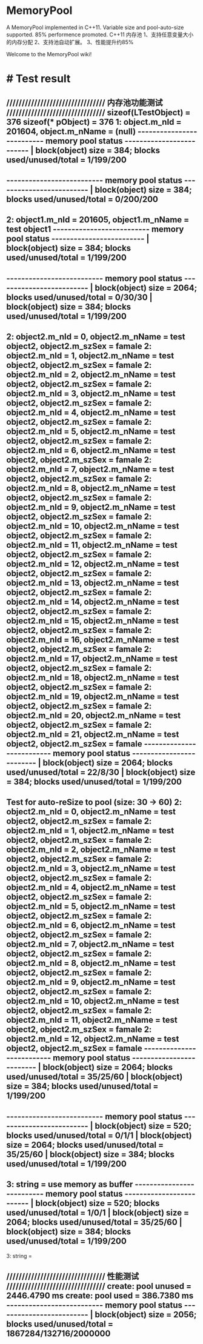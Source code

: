 # MemoryPool
A MemoryPool implemented in C++11. Variable size and pool-auto-size supported. 85% performence promoted.
C++11 内存池
1、支持任意变量大小的内存分配
2、支持池自动扩展。
3、性能提升约85%

Welcome to the MemoryPool wiki!
# # Test result
//////////////////////////////// 内存池功能测试 ////////////////////////////////
sizeof(LTestObject) = 376
sizeof(* pObject) = 376
1: object.m_nId = 201604, object.m_nName = (null)
-------------------------- memory pool status -------------------------
| block(object) size = 384; blocks used/unused/total = 1/199/200
-----------------------------------------------------------------------
-------------------------- memory pool status -------------------------
| block(object) size = 384; blocks used/unused/total = 0/200/200
-----------------------------------------------------------------------
2: object1.m_nId = 201605, object1.m_nName = test object1
-------------------------- memory pool status -------------------------
| block(object) size = 384; blocks used/unused/total = 1/199/200
-----------------------------------------------------------------------
-------------------------- memory pool status -------------------------
| block(object) size = 2064; blocks used/unused/total = 0/30/30
| block(object) size = 384; blocks used/unused/total = 1/199/200
-----------------------------------------------------------------------
2: object2.m_nId = 0, object2.m_nName = test object2, object2.m_szSex = famale
2: object2.m_nId = 1, object2.m_nName = test object2, object2.m_szSex = famale
2: object2.m_nId = 2, object2.m_nName = test object2, object2.m_szSex = famale
2: object2.m_nId = 3, object2.m_nName = test object2, object2.m_szSex = famale
2: object2.m_nId = 4, object2.m_nName = test object2, object2.m_szSex = famale
2: object2.m_nId = 5, object2.m_nName = test object2, object2.m_szSex = famale
2: object2.m_nId = 6, object2.m_nName = test object2, object2.m_szSex = famale
2: object2.m_nId = 7, object2.m_nName = test object2, object2.m_szSex = famale
2: object2.m_nId = 8, object2.m_nName = test object2, object2.m_szSex = famale
2: object2.m_nId = 9, object2.m_nName = test object2, object2.m_szSex = famale
2: object2.m_nId = 10, object2.m_nName = test object2, object2.m_szSex = famale
2: object2.m_nId = 11, object2.m_nName = test object2, object2.m_szSex = famale
2: object2.m_nId = 12, object2.m_nName = test object2, object2.m_szSex = famale
2: object2.m_nId = 13, object2.m_nName = test object2, object2.m_szSex = famale
2: object2.m_nId = 14, object2.m_nName = test object2, object2.m_szSex = famale
2: object2.m_nId = 15, object2.m_nName = test object2, object2.m_szSex = famale
2: object2.m_nId = 16, object2.m_nName = test object2, object2.m_szSex = famale
2: object2.m_nId = 17, object2.m_nName = test object2, object2.m_szSex = famale
2: object2.m_nId = 18, object2.m_nName = test object2, object2.m_szSex = famale
2: object2.m_nId = 19, object2.m_nName = test object2, object2.m_szSex = famale
2: object2.m_nId = 20, object2.m_nName = test object2, object2.m_szSex = famale
2: object2.m_nId = 21, object2.m_nName = test object2, object2.m_szSex = famale
-------------------------- memory pool status -------------------------
| block(object) size = 2064; blocks used/unused/total = 22/8/30
| block(object) size = 384; blocks used/unused/total = 1/199/200
-----------------------------------------------------------------------
Test for auto-reSize to pool (size: 30 -> 60)
2: object2.m_nId = 0, object2.m_nName = test object2, object2.m_szSex = famale
2: object2.m_nId = 1, object2.m_nName = test object2, object2.m_szSex = famale
2: object2.m_nId = 2, object2.m_nName = test object2, object2.m_szSex = famale
2: object2.m_nId = 3, object2.m_nName = test object2, object2.m_szSex = famale
2: object2.m_nId = 4, object2.m_nName = test object2, object2.m_szSex = famale
2: object2.m_nId = 5, object2.m_nName = test object2, object2.m_szSex = famale
2: object2.m_nId = 6, object2.m_nName = test object2, object2.m_szSex = famale
2: object2.m_nId = 7, object2.m_nName = test object2, object2.m_szSex = famale
2: object2.m_nId = 8, object2.m_nName = test object2, object2.m_szSex = famale
2: object2.m_nId = 9, object2.m_nName = test object2, object2.m_szSex = famale
2: object2.m_nId = 10, object2.m_nName = test object2, object2.m_szSex = famale
2: object2.m_nId = 11, object2.m_nName = test object2, object2.m_szSex = famale
2: object2.m_nId = 12, object2.m_nName = test object2, object2.m_szSex = famale
-------------------------- memory pool status -------------------------
| block(object) size = 2064; blocks used/unused/total = 35/25/60
| block(object) size = 384; blocks used/unused/total = 1/199/200
-----------------------------------------------------------------------
-------------------------- memory pool status -------------------------
| block(object) size = 520; blocks used/unused/total = 0/1/1
| block(object) size = 2064; blocks used/unused/total = 35/25/60
| block(object) size = 384; blocks used/unused/total = 1/199/200
-----------------------------------------------------------------------
3: string = use memory as buffer
-------------------------- memory pool status -------------------------
| block(object) size = 520; blocks used/unused/total = 1/0/1
| block(object) size = 2064; blocks used/unused/total = 35/25/60
| block(object) size = 384; blocks used/unused/total = 1/199/200
-----------------------------------------------------------------------
3: string = 

//////////////////////////////// 性能测试 ////////////////////////////////
create: pool unused = 2446.4790  ms
create: pool used = 386.7380 ms
-------------------------- memory pool status -------------------------
| block(object) size = 2056; blocks used/unused/total = 1867284/132716/2000000
-----------------------------------------------------------------------
